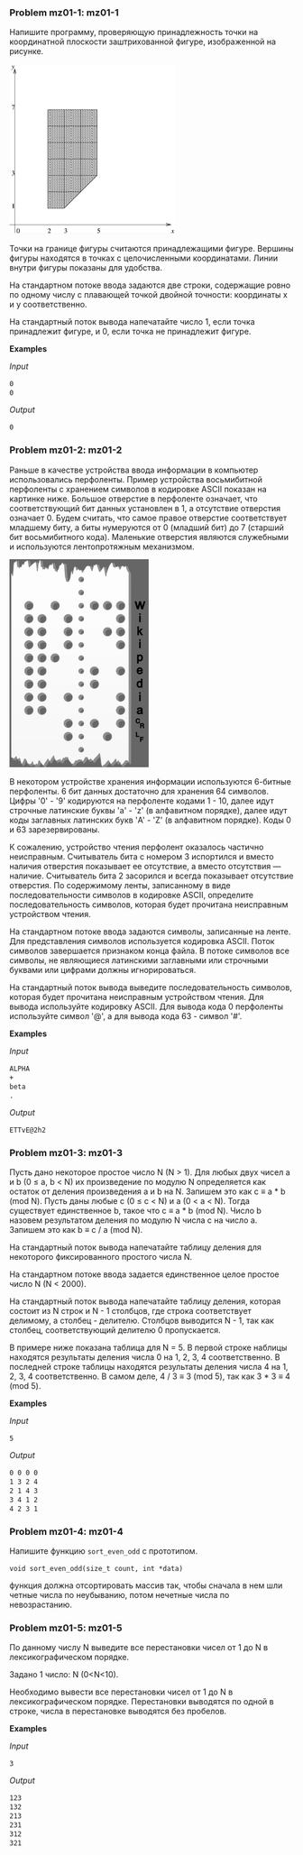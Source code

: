 ### Problem mz01-1: mz01-1

Напишите программу, проверяющую принадлежность точки на координатной плоскости заштрихованной фигуре, изображенной на рисунке.

![](figure.png)

Точки на границе фигуры считаются принадлежащими фигуре. Вершины фигуры находятся в точках с целочисленными координатами. Линии внутри фигуры показаны для удобства.

На стандартном потоке ввода задаются две строки, содержащие ровно по одному числу с плавающей точкой двойной точности: координаты x и y соответственно.

На стандартный поток вывода напечатайте число 1, если точка принадлежит фигуре, и 0, если точка не принадлежит фигуре.

**Examples**

_Input_

```
0  
0
```

_Output_

```
0
```

### Problem mz01-2: mz01-2

Раньше в качестве устройства ввода информации в компьютер использовались перфоленты. Пример устройства восьмибитной перфоленты с хранением символов в кодировке ASCII показан на картинке ниже. Большое отверстие в перфоленте означает, что соответствующий бит данных установлен в 1, а отсутствие отверстия означает 0. Будем считать, что самое правое отверстие соответствует младшему биту, а биты нумеруются от 0 (младший бит) до 7 (старший бит восьмибитного кода). Маленькие отверстия являются служебными и используются лентопротяжным механизмом.

![](perforate.png)

В некотором устройстве хранения информации используются 6-битные перфоленты. 6 бит данных достаточно для хранения 64 символов. Цифры '0' - '9' кодируются на перфоленте кодами 1 - 10, далее идут строчные латинские буквы 'a' - 'z' (в алфавитном порядке), далее идут коды заглавных латинских букв 'A' - 'Z' (в алфавитном порядке). Коды 0 и 63 зарезервированы.

К сожалению, устройство чтения перфолент оказалось частично неисправным. Считыватель бита с номером 3 испортился и вместо наличия отверстия показывает ее отсутствие, а вместо отсутствия — наличие. Считыватель бита 2 засорился и всегда показывает отсутствие отверстия. По содержимому ленты, записанному в виде последовательности символов в кодировке ASCII, определите последовательность символов, которая будет прочитана неисправным устройством чтения.

На стандартном потоке ввода задаются символы, записанные на ленте. Для представления символов используется кодировка ASCII. Поток символов завершается признаком конца файла. В потоке символов все символы, не являющиеся латинскими заглавными или строчными буквами или цифрами должны игнорироваться.

На стандартный поток вывода выведите последовательность символов, которая будет прочитана неисправным устройством чтения. Для вывода используйте кодировку ASCII. Для вывода кода 0 перфоленты используйте символ '@', а для вывода кода 63 - символ '#'.

**Examples**

_Input_

```
ALPHA
+
beta
.
```

_Output_

```
ETTvE@2h2
```

### Problem mz01-3: mz01-3

Пусть дано некоторое простое число N (N > 1). Для любых двух чисел a и b (0 ≤ a, b < N) их произведение по модулю N определяется как остаток от деления произведения a и b на N. Запишем это как c ≡ a * b (mod N). Пусть даны любые c (0 ≤ c < N) и a (0 < a < N). Тогда существует единственное b, такое что c ≡ a * b (mod N). Число b назовем результатом деления по модулю N числа c на число a. Запишем это как b ≡ c / a (mod N).

На стандартный поток вывода напечатайте таблицу деления для некоторого фиксированного простого числа N.

На стандартном потоке ввода задается единственное целое простое число N (N < 2000).

На стандартный поток вывода напечатайте таблицу деления, которая состоит из N строк и N - 1 столбцов, где строка соответствует делимому, а столбец - делителю. Столбцов выводится N - 1, так как столбец, соответствующий делителю 0 пропускается.

В примере ниже показана таблица для N = 5. В первой строке наблицы находятся результаты деления числа 0 на 1, 2, 3, 4 соответственно. В последней строке таблицы находятся результаты деления числа 4 на 1, 2, 3, 4 соответственно. В самом деле, 4 / 3 ≡ 3 (mod 5), так как 3 * 3 ≡ 4 (mod 5).

**Examples**

_Input_

```
5
```

_Output_

```
0 0 0 0
1 3 2 4
2 1 4 3
3 4 1 2
4 2 3 1
```

### Problem mz01-4: mz01-4

Напишите функцию ```sort_even_odd``` с прототипом.

```
void sort_even_odd(size_t count, int *data)
```

функция должна отсортировать массив так, чтобы сначала в нем шли четные числа по неубыванию, потом нечетные числа по невозрастанию.

### Problem mz01-5: mz01-5

По данному числу N выведите все перестановки чисел от 1 до N в лексикографическом порядке.

Задано 1 число: N (0<N<10).

Необходимо вывести все перестановки чисел от 1 до N в лексикографическом порядке. Перестановки выводятся по одной в строке, числа в перестановке выводятся без пробелов.

**Examples**

_Input_

```
3
```

_Output_

```
123
132
213
231
312
321
```
